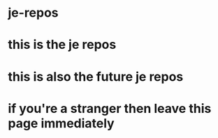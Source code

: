 # je-repos
# this is the je repos
# this is also the future je repos
# if you're a stranger then leave this page immediately
